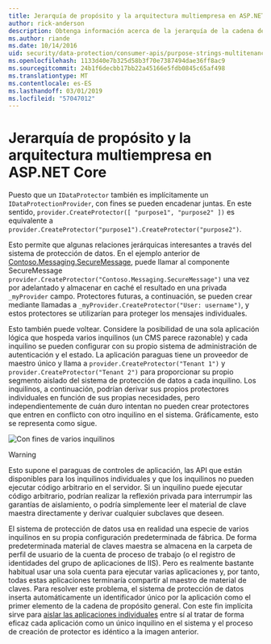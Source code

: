 ```yaml
---
title: Jerarquía de propósito y la arquitectura multiempresa en ASP.NET Core
author: rick-anderson
description: Obtenga información acerca de la jerarquía de la cadena de propósito y la arquitectura multiempresa en relación con las API de protección de datos de ASP.NET Core.
ms.author: riande
ms.date: 10/14/2016
uid: security/data-protection/consumer-apis/purpose-strings-multitenancy
ms.openlocfilehash: 1133d40e7b325d58b3f70e7387494dae36ff8ac9
ms.sourcegitcommit: 24b1f6decbb17bb22a45166e5fdb0845c65af498
ms.translationtype: MT
ms.contentlocale: es-ES
ms.lasthandoff: 03/01/2019
ms.locfileid: "57047012"
---
```

# <a name="purpose-hierarchy-and-multi-tenancy-in-aspnet-core"></a>Jerarquía de propósito y la arquitectura multiempresa en ASP.NET Core

Puesto que un `IDataProtector` también es implícitamente un `IDataProtectionProvider`, con fines se pueden encadenar juntas. En este sentido, `provider.CreateProtector([ "purpose1", "purpose2" ])` es equivalente a `provider.CreateProtector("purpose1").CreateProtector("purpose2")`.

Esto permite que algunas relaciones jerárquicas interesantes a través del sistema de protección de datos. En el ejemplo anterior de [Contoso.Messaging.SecureMessage](xref:security/data-protection/consumer-apis/purpose-strings#data-protection-contoso-purpose), puede llamar al componente SecureMessage `provider.CreateProtector("Contoso.Messaging.SecureMessage")` una vez por adelantado y almacenar en caché el resultado en una privada `_myProvider` campo. Protectores futuras, a continuación, se pueden crear mediante llamadas a `_myProvider.CreateProtector("User: username")`, y estos protectores se utilizarían para proteger los mensajes individuales.

Esto también puede voltear. Considere la posibilidad de una sola aplicación lógica que hospeda varios inquilinos (un CMS parece razonable) y cada inquilino se pueden configurar con su propio sistema de administración de autenticación y el estado. La aplicación paraguas tiene un proveedor de maestro único y llama a `provider.CreateProtector("Tenant 1")` y `provider.CreateProtector("Tenant 2")` para proporcionar su propio segmento aislado del sistema de protección de datos a cada inquilino. Los inquilinos, a continuación, podrían derivar sus propios protectores individuales en función de sus propias necesidades, pero independientemente de cuán duro intentan no pueden crear protectores que entren en conflicto con otro inquilino en el sistema. Gráficamente, esto se representa como sigue.

![Con fines de varios inquilinos](purpose-strings-multitenancy/_static/purposes-multi-tenancy.png)

>[!WARNING]
> Esto supone el paraguas de controles de aplicación, las API que están disponibles para los inquilinos individuales y que los inquilinos no pueden ejecutar código arbitrario en el servidor. Si un inquilino puede ejecutar código arbitrario, podrían realizar la reflexión privada para interrumpir las garantías de aislamiento, o podría simplemente leer el material de clave maestra directamente y derivar cualquier subclaves que deseen.

El sistema de protección de datos usa en realidad una especie de varios inquilinos en su propia configuración predeterminada de fábrica. De forma predeterminada material de claves maestra se almacena en la carpeta de perfil de usuario de la cuenta de proceso de trabajo (o el registro de identidades del grupo de aplicaciones de IIS). Pero es realmente bastante habitual usar una sola cuenta para ejecutar varias aplicaciones y, por tanto, todas estas aplicaciones terminaría compartir al maestro de material de claves. Para resolver este problema, el sistema de protección de datos inserta automáticamente un identificador único por la aplicación como el primer elemento de la cadena de propósito general. Con este fin implícita sirve para [aislar las aplicaciones individuales](xref:security/data-protection/configuration/overview#per-application-isolation) entre sí al tratar de forma eficaz cada aplicación como un único inquilino en el sistema y el proceso de creación de protector es idéntico a la imagen anterior.
